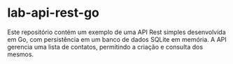 # lab-api-rest-go
Este repositório contém um exemplo de uma API Rest simples desenvolvida em Go, com persistência em um banco de dados SQLite em memória. A API gerencia uma lista de contatos, permitindo a criação e consulta dos mesmos.
